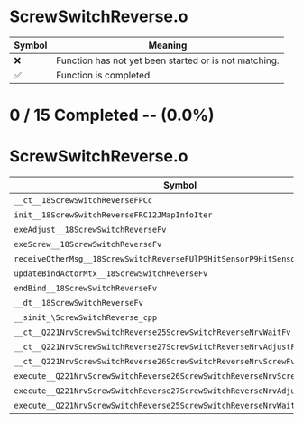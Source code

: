 # ScrewSwitchReverse.o
| Symbol | Meaning 
| ------------- | ------------- 
| :x: | Function has not yet been started or is not matching. 
| :white_check_mark: | Function is completed. 


# 0 / 15 Completed -- (0.0%)
# ScrewSwitchReverse.o
| Symbol | Decompiled? |
| ------------- | ------------- |
| `__ct__18ScrewSwitchReverseFPCc` | :x: |
| `init__18ScrewSwitchReverseFRC12JMapInfoIter` | :x: |
| `exeAdjust__18ScrewSwitchReverseFv` | :x: |
| `exeScrew__18ScrewSwitchReverseFv` | :x: |
| `receiveOtherMsg__18ScrewSwitchReverseFUlP9HitSensorP9HitSensor` | :x: |
| `updateBindActorMtx__18ScrewSwitchReverseFv` | :x: |
| `endBind__18ScrewSwitchReverseFv` | :x: |
| `__dt__18ScrewSwitchReverseFv` | :x: |
| `__sinit_\ScrewSwitchReverse_cpp` | :x: |
| `__ct__Q221NrvScrewSwitchReverse25ScrewSwitchReverseNrvWaitFv` | :x: |
| `__ct__Q221NrvScrewSwitchReverse27ScrewSwitchReverseNrvAdjustFv` | :x: |
| `__ct__Q221NrvScrewSwitchReverse26ScrewSwitchReverseNrvScrewFv` | :x: |
| `execute__Q221NrvScrewSwitchReverse26ScrewSwitchReverseNrvScrewCFP5Spine` | :x: |
| `execute__Q221NrvScrewSwitchReverse27ScrewSwitchReverseNrvAdjustCFP5Spine` | :x: |
| `execute__Q221NrvScrewSwitchReverse25ScrewSwitchReverseNrvWaitCFP5Spine` | :x: |
